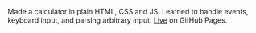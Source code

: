 Made a calculator in plain HTML, CSS and JS. Learned to handle events, keyboard input, and parsing arbitrary input. [Live](https://btdmaster.github.io/calculator/) on GitHub Pages.